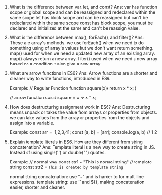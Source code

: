 1. What is the difference between var, let, and const?
   Ans: var has function scope or global scope and can be reassigned and redeclared within the same scope
   let has block scope and can be reassigned but can't be redeclared within the same scope
   const has block scope, you must be declared and initialized at the same and can't be reassign value.
   
   
2. What is the difference between map(), forEach(), and filter()?
    Ans: These are array's methods. we use forEach() when we need to do something using of array's values but we don't want return something. map() used for when we need a updated new array of an existing array. map() always return a new array. filter() used when we need a new array based on a condition it also give a new array.  


3. What are arrow functions in ES6?
    Ans: Arrow functions are a shorter and cleaner way to write functions, introduced in ES6.

    Example: 
    // Regular Function
    function square(x){
        return x * x;
    }

    // arrow function
    cosnt square = x => x * x;


4. How does destructuring assignment work in ES6?
    Ans: Destructuring means unpack or takes the value from arrays or properties from objects.
    we can take values from the array or properties from the objects and assign into a variable.

    Example:
    const arr = [1,2,3,4];
    const [a, b] = [arr];
    console.log(a, b) // 1 2


5. Explain template literals in ES6. How are they different from string concatenation?
    Ans: Template literal is a new way to create string in JS. Instead of using single('') or double("") quotes.
    
    Example: 
    // normal way
    const str1 = "This is normal string"
    // template string
    const str2 = `This is created by template string`

    normal string concatenation: use "+" and is harder to for multi line expressions.
    template string: use `` and ${}, making concatenation easier, shorter and cleaner. 
